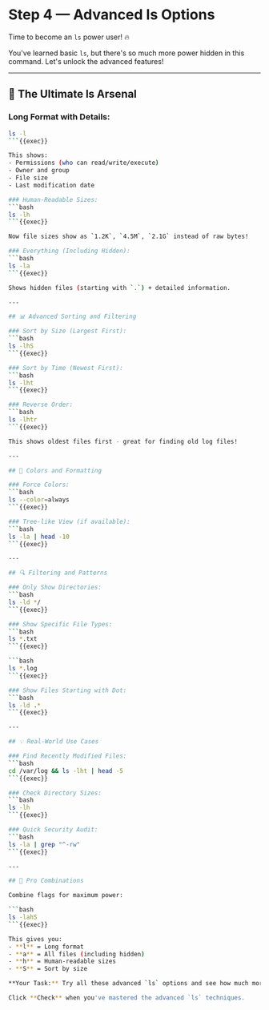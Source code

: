 # Step 4 — Advanced ls Options

Time to become an `ls` power user! 🔥

You've learned basic `ls`, but there's so much more power hidden in this command. Let's unlock the advanced features!

---

## 🎯 The Ultimate ls Arsenal

### Long Format with Details:
```bash
ls -l
```{{exec}}

This shows:
- Permissions (who can read/write/execute)
- Owner and group
- File size
- Last modification date

### Human-Readable Sizes:
```bash
ls -lh
```{{exec}}

Now file sizes show as `1.2K`, `4.5M`, `2.1G` instead of raw bytes!

### Everything (Including Hidden):
```bash
ls -la
```{{exec}}

Shows hidden files (starting with `.`) + detailed information.

---

## 📊 Advanced Sorting and Filtering

### Sort by Size (Largest First):
```bash
ls -lhS
```{{exec}}

### Sort by Time (Newest First):
```bash
ls -lht
```{{exec}}

### Reverse Order:
```bash
ls -lhtr
```{{exec}}

This shows oldest files first - great for finding old log files!

---

## 🎨 Colors and Formatting

### Force Colors:
```bash
ls --color=always
```{{exec}}

### Tree-like View (if available):
```bash
ls -la | head -10
```{{exec}}

---

## 🔍 Filtering and Patterns

### Only Show Directories:
```bash
ls -ld */
```{{exec}}

### Show Specific File Types:
```bash
ls *.txt
```{{exec}}

```bash
ls *.log
```{{exec}}

### Show Files Starting with Dot:
```bash
ls -ld .*
```{{exec}}

---

## 💡 Real-World Use Cases

### Find Recently Modified Files:
```bash
cd /var/log && ls -lht | head -5
```{{exec}}

### Check Directory Sizes:
```bash
ls -lh
```{{exec}}

### Quick Security Audit:
```bash
ls -la | grep "^-rw"
```{{exec}}

---

## 🚀 Pro Combinations

Combine flags for maximum power:

```bash
ls -lahS
```{{exec}}

This gives you:
- **l** = Long format
- **a** = All files (including hidden)  
- **h** = Human-readable sizes
- **S** = Sort by size

**Your Task:** Try all these advanced `ls` options and see how much more information you can discover!

Click **Check** when you've mastered the advanced `ls` techniques.